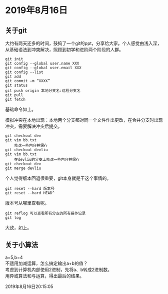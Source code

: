 # 2019年8月16日

## 关于git

大约有两天还多的时间，鼓捣了一个git的ppt，分享给大家。个人感觉由浅入深，从基础语法到冲突解决，照顾到初学和进阶两个阶段的人群。

    git init
    git config --global user.name XXX 
    git config --global user.email XXX 
    git config --list
    git add 
    git commit –m “XXXX” 
    git status
    git push origin 本地分支名:远程分支名
    git pull
    git fetch 

基础命令如上。

模拟冲突在本地出现：本地两个分支都对同一个文件作出更改，在合并分支时出现冲突，需要解决冲突后提交。

    git checkout dev
    git vim bb.txt
        修改一些内容并保存
    git checkout devliu
    git vim bb.txt
        在devliu的分支上修改一些内容并保存
    git checkout dev
    git merge devliu

个人觉得版本回退很重要，git本身就是干这个事情的。

    git reset --hard 版本号
    git reset --hard HEAD^

版本号从哪里查看呢。

    git reflog 可以查看所有分支的所有操作记录
    git log   

大致，如上。

## 关于小算法

a=5,b=4  
不适用加减运算，怎么搞定输出a+b的值？  
考虑到计算机内部使用2进制，先将a、b转成2进制数。  
用异或算法和与运算，得出最后的结果。

2019年8月16日20:15:05
